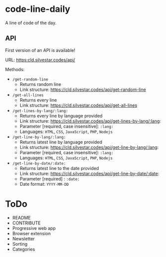# code-line-daily

A line of code of the day.

## API

First version of an API is available!

URL: [https:cld.silvestar.codes/api/](https:cld.silvestar.codes/api/)

Methods:
- `/get-random-line`
  - Returns random line
  - Link structure: https://cld.silvestar.codes/api/get-random-line
- `/get-all-lines`
  - Returns every line
  - Link structure: https://cld.silvestar.codes/api/get-all-lines
- `/get-lines-by-lang/:lang:`
  - Returns every line by language provided
  - Link structure: https://cld.silvestar.codes/api/get-lines-by-lang/:lang:
  - Parameter [required, case insensitive]: `:lang:`
  - Languages: `HTML`, `CSS`, `JavaScript`, `PHP`, `Nodejs`
- `/get-line-by-lang/:lang:`
  - Returns latest line by language provided
  - Link structure: https://cld.silvestar.codes/api/get-line-by-lang/:lang:
  - Parameter [required, case insensitive]: `:lang:`
  - Languages: `HTML`, `CSS`, `JavaScript`, `PHP`, `Nodejs`
- `/get-line-by-date/:date:`
  - Returns latest line to the date provided
  - Link structure: https://cld.silvestar.codes/api/get-line-by-date/:date:
  - Parameter [required] : `:date:`
  - Date format: `YYYY-MM-DD`

# ToDo

- README
- CONTRIBUTE
- Progressive web app
- Browser extension
- Newsletter
- Sorting
- Categories

